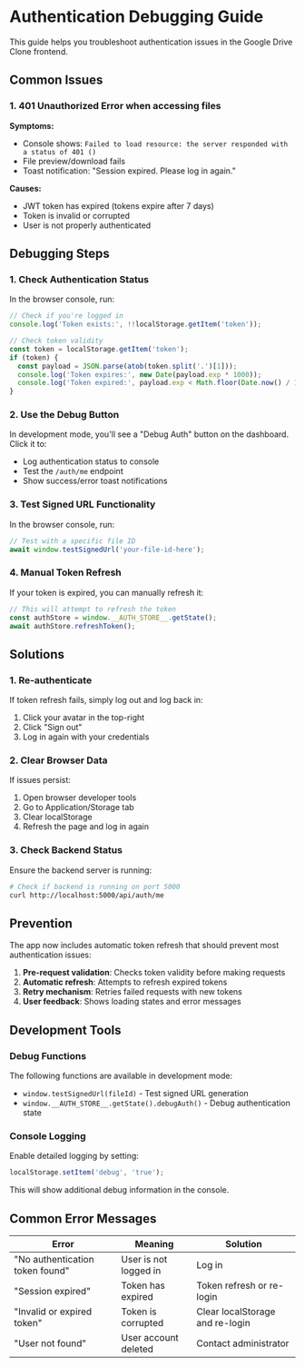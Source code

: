 # Authentication Debugging Guide

This guide helps you troubleshoot authentication issues in the Google Drive Clone frontend.

## Common Issues

### 1. 401 Unauthorized Error when accessing files

**Symptoms:**
- Console shows: `Failed to load resource: the server responded with a status of 401 ()`
- File preview/download fails
- Toast notification: "Session expired. Please log in again."

**Causes:**
- JWT token has expired (tokens expire after 7 days)
- Token is invalid or corrupted
- User is not properly authenticated

## Debugging Steps

### 1. Check Authentication Status

In the browser console, run:
```javascript
// Check if you're logged in
console.log('Token exists:', !!localStorage.getItem('token'));

// Check token validity
const token = localStorage.getItem('token');
if (token) {
  const payload = JSON.parse(atob(token.split('.')[1]));
  console.log('Token expires:', new Date(payload.exp * 1000));
  console.log('Token expired:', payload.exp < Math.floor(Date.now() / 1000));
}
```

### 2. Use the Debug Button

In development mode, you'll see a "Debug Auth" button on the dashboard. Click it to:
- Log authentication status to console
- Test the `/auth/me` endpoint
- Show success/error toast notifications

### 3. Test Signed URL Functionality

In the browser console, run:
```javascript
// Test with a specific file ID
await window.testSignedUrl('your-file-id-here');
```

### 4. Manual Token Refresh

If your token is expired, you can manually refresh it:
```javascript
// This will attempt to refresh the token
const authStore = window.__AUTH_STORE__.getState();
await authStore.refreshToken();
```

## Solutions

### 1. Re-authenticate

If token refresh fails, simply log out and log back in:
1. Click your avatar in the top-right
2. Click "Sign out"
3. Log in again with your credentials

### 2. Clear Browser Data

If issues persist:
1. Open browser developer tools
2. Go to Application/Storage tab
3. Clear localStorage
4. Refresh the page and log in again

### 3. Check Backend Status

Ensure the backend server is running:
```bash
# Check if backend is running on port 5000
curl http://localhost:5000/api/auth/me
```

## Prevention

The app now includes automatic token refresh that should prevent most authentication issues:

1. **Pre-request validation**: Checks token validity before making requests
2. **Automatic refresh**: Attempts to refresh expired tokens
3. **Retry mechanism**: Retries failed requests with new tokens
4. **User feedback**: Shows loading states and error messages

## Development Tools

### Debug Functions

The following functions are available in development mode:

- `window.testSignedUrl(fileId)` - Test signed URL generation
- `window.__AUTH_STORE__.getState().debugAuth()` - Debug authentication state

### Console Logging

Enable detailed logging by setting:
```javascript
localStorage.setItem('debug', 'true');
```

This will show additional debug information in the console.

## Common Error Messages

| Error | Meaning | Solution |
|-------|---------|----------|
| "No authentication token found" | User is not logged in | Log in |
| "Session expired" | Token has expired | Token refresh or re-login |
| "Invalid or expired token" | Token is corrupted | Clear localStorage and re-login |
| "User not found" | User account deleted | Contact administrator |
